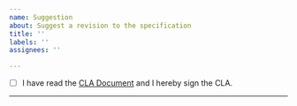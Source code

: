 ```yaml
---
name: Suggestion
about: Suggest a revision to the specification
title: ''
labels: ''
assignees: ''

---
```


<!-- We ask that you agree to the terms of the Community Specification License before submitting issues to this project. Please leave the following text in place and check the box to signal your agreement. -->

- [ ] I have read the [CLA Document](https://github.com/creator-assertions/metadata-assertion/blob/main/contributor-license.md) and I hereby sign the CLA.

----------------------------------------

